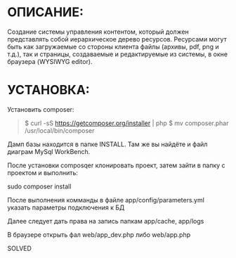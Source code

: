 ОПИСАНИЕ:
=======================

Создание системы управления контентом, который должен представлять собой иерархическое дерево ресурсов. Ресурсами могут быть как загружаемые со стороны клиента файлы (архивы, pdf, png и т.д.), так и страницы, создаваемые и редактируемые из системы, в окне браузера (WYSIWYG editor).




УСТАНОВКА:
=======================

Установить composer:

>$ curl -sS https://getcomposer.org/installer | php
>$ mv composer.phar /usr/local/bin/composer

Дамп базы находится в папке INSTALL. Там же вы найдёте и файл диаграм MySql WorkBench.

После установки composqer клонировать проект, затем зайти в папку с проектом и выполнить:

sudo composer install

После выполнения комманды в файле app/config/parameters.yml указать параметры подключения к БД

Далее следует дать права на запись папкам app/cache, app/logs

В браузере открыть фал web/app_dev.php либо web/app.php

SOLVED

